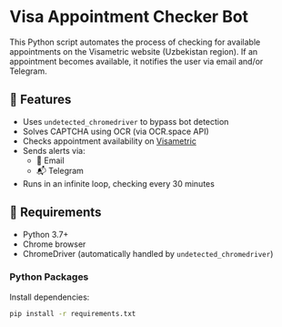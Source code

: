 # Visa Appointment Checker Bot

This Python script automates the process of checking for available appointments on the Visametric website (Uzbekistan region). If an appointment becomes available, it notifies the user via email and/or Telegram.

## 🚀 Features

- Uses `undetected_chromedriver` to bypass bot detection
- Solves CAPTCHA using OCR (via OCR.space API)
- Checks appointment availability on [Visametric](https://uz-appointment.visametric.com/en)
- Sends alerts via:
  - 📧 Email
  - 📬 Telegram
- Runs in an infinite loop, checking every 30 minutes

## 🧰 Requirements

- Python 3.7+
- Chrome browser
- ChromeDriver (automatically handled by `undetected_chromedriver`)

### Python Packages

Install dependencies:

```bash
pip install -r requirements.txt
